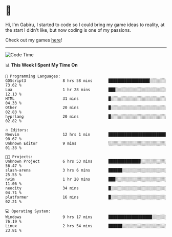 # 🐀

Hi, I'm Gabiru, I started to code so I could bring my game ideas to reality, at the start I didn't like, but now coding is one of my passions.

Check out my games [here](https://gabiru.art/projetos/)!

---

<!--START_SECTION:waka-->
![Code Time](http://img.shields.io/badge/Code%20Time-666%20hrs%206%20mins-blue)

📊 **This Week I Spent My Time On** 

```text
💬 Programming Languages: 
GDScript3                8 hrs 58 mins       ██████████████████░░░░░░░   73.62 % 
Lua                      1 hr 28 mins        ███░░░░░░░░░░░░░░░░░░░░░░   12.13 % 
HTML                     31 mins             █░░░░░░░░░░░░░░░░░░░░░░░░   04.33 % 
Other                    20 mins             █░░░░░░░░░░░░░░░░░░░░░░░░   02.83 % 
hyprlang                 20 mins             █░░░░░░░░░░░░░░░░░░░░░░░░   02.82 % 

🔥 Editors: 
Neovim                   12 hrs 1 min        █████████████████████████   98.67 % 
Unknown Editor           9 mins              ░░░░░░░░░░░░░░░░░░░░░░░░░   01.33 % 

🐱‍💻 Projects: 
Unknown Project          6 hrs 53 mins       ██████████████░░░░░░░░░░░   56.47 % 
slash-arena              3 hrs 6 mins        ██████░░░░░░░░░░░░░░░░░░░   25.55 % 
nvim                     1 hr 20 mins        ███░░░░░░░░░░░░░░░░░░░░░░   11.06 % 
neocity                  34 mins             █░░░░░░░░░░░░░░░░░░░░░░░░   04.71 % 
platformer               16 mins             █░░░░░░░░░░░░░░░░░░░░░░░░   02.21 % 

💻 Operating System: 
Windows                  9 hrs 17 mins       ███████████████████░░░░░░   76.19 % 
Linux                    2 hrs 54 mins       ██████░░░░░░░░░░░░░░░░░░░   23.81 % 
```


<!--END_SECTION:waka-->

